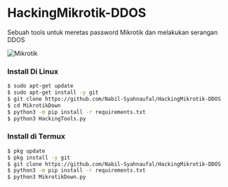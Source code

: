 # HackingMikrotik-DDOS
Sebuah tools untuk meretas password Mikrotik dan melakukan serangan DDOS


![Mikrotik](https://user-images.githubusercontent.com/97229948/163633444-01077e34-95ac-4f0d-a05a-c9b52328309b.png)

### Install Di Linux

```BASH
$ sudo apt-get update
$ sudo apt-get install -y git
$ git clone https://github.com/Nabil-Syahnaufal/HackingMikrotik-DDOS
$ cd MikrotikDown
$ python3 -m pip install -r requirements.txt
$ python3 HackingTools.py
```



### Install di Termux

```BASH
$ pkg update
$ pkg install -y git
$ git clone https://github.com/Nabil-Syahnaufal/HackingMikrotik-DDOS
$ python3 -m pip install -r requirements.txt
$ python3 MikrotikDown.py
```
